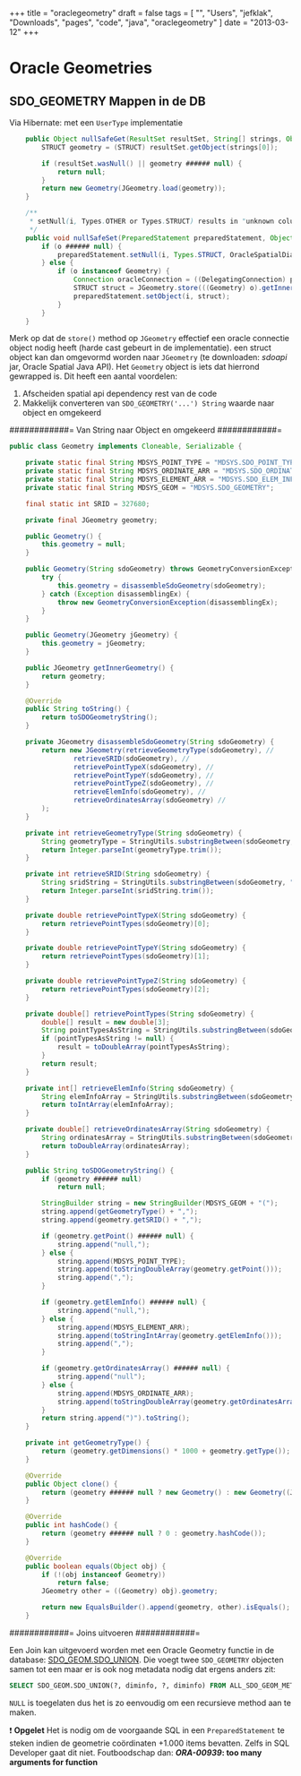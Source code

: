 +++
title = "oraclegeometry"
draft = false
tags = [
    "",
    "Users",
    "jefklak",
    "Downloads",
    "pages",
    "code",
    "java",
    "oraclegeometry"
]
date = "2013-03-12"
+++
# Oracle Geometries 

## SDO_GEOMETRY Mappen in de DB 

Via Hibernate: met een `UserType` implementatie

```java
    public Object nullSafeGet(ResultSet resultSet, String[] strings, Object o) throws HibernateException, SQLException {
        STRUCT geometry = (STRUCT) resultSet.getObject(strings[0]);

        if (resultSet.wasNull() || geometry ###### null) {
            return null;
        }
        return new Geometry(JGeometry.load(geometry));
    }

    /**
     * setNull(i, Types.OTHER or Types.STRUCT) results in "unknown column type" exceptions!
     */
    public void nullSafeSet(PreparedStatement preparedStatement, Object o, int i) throws HibernateException, SQLException {
        if (o ###### null) {
            preparedStatement.setNull(i, Types.STRUCT, OracleSpatialDialect.MSYS + "." + OracleSpatialDialect.SDO_GEOM_TYPE_COLUMN);
        } else {
            if (o instanceof Geometry) {
                Connection oracleConnection = ((DelegatingConnection) preparedStatement.getConnection()).getInnermostDelegate();
                STRUCT struct = JGeometry.store(((Geometry) o).getInnerGeometry(), oracleConnection);
                preparedStatement.setObject(i, struct);
            }
        }
    }
```

Merk op dat de `store()` method op `JGeometry` effectief een oracle connectie object nodig heeft (harde cast gebeurt in de implementatie). een struct object kan dan omgevormd worden naar `JGeometry` (te downloaden: *sdoapi* jar, Oracle Spatial Java API). Het `Geometry` object is iets dat hierrond gewrapped is. Dit heeft een aantal voordelen:

  1. Afscheiden spatial api dependency rest van de code
  2. Makkelijk converteren van `SDO_GEOMETRY('...') String` waarde naar object en omgekeerd

############= Van String naar Object en omgekeerd ############=

```java
public class Geometry implements Cloneable, Serializable {

	private static final String MDSYS_POINT_TYPE = "MDSYS.SDO_POINT_TYPE";
	private static final String MDSYS_ORDINATE_ARR = "MDSYS.SDO_ORDINATE_ARRAY";
	private static final String MDSYS_ELEMENT_ARR = "MDSYS.SDO_ELEM_INFO_ARRAY";
	private static final String MDSYS_GEOM = "MDSYS.SDO_GEOMETRY";

	final static int SRID = 327680;

	private final JGeometry geometry;

	public Geometry() {
		this.geometry = null;
	}

	public Geometry(String sdoGeometry) throws GeometryConversionException {
		try {
			this.geometry = disassembleSdoGeometry(sdoGeometry);
		} catch (Exception disassemblingEx) {
			throw new GeometryConversionException(disassemblingEx);
		}
	}

	public Geometry(JGeometry jGeometry) {
		this.geometry = jGeometry;
	}

	public JGeometry getInnerGeometry() {
		return geometry;
	}

	@Override
	public String toString() {
		return toSDOGeometryString();
	}

	private JGeometry disassembleSdoGeometry(String sdoGeometry) {
		return new JGeometry(retrieveGeometryType(sdoGeometry), //
				retrieveSRID(sdoGeometry), //
				retrievePointTypeX(sdoGeometry), //
				retrievePointTypeY(sdoGeometry), //
				retrievePointTypeZ(sdoGeometry), //
				retrieveElemInfo(sdoGeometry), //
				retrieveOrdinatesArray(sdoGeometry) //
		);
	}

	private int retrieveGeometryType(String sdoGeometry) {
		String geometryType = StringUtils.substringBetween(sdoGeometry, "(", ",");
		return Integer.parseInt(geometryType.trim());
	}

	private int retrieveSRID(String sdoGeometry) {
		String sridString = StringUtils.substringBetween(sdoGeometry, ",", ",");
		return Integer.parseInt(sridString.trim());
	}

	private double retrievePointTypeX(String sdoGeometry) {
		return retrievePointTypes(sdoGeometry)[0];
	}

	private double retrievePointTypeY(String sdoGeometry) {
		return retrievePointTypes(sdoGeometry)[1];
	}

	private double retrievePointTypeZ(String sdoGeometry) {
		return retrievePointTypes(sdoGeometry)[2];
	}

	private double[] retrievePointTypes(String sdoGeometry) {
		double[] result = new double[3];
		String pointTypesAsString = StringUtils.substringBetween(sdoGeometry, MDSYS_POINT_TYPE + "(", ")");
		if (pointTypesAsString != null) {
			result = toDoubleArray(pointTypesAsString);
		}
		return result;
	}

	private int[] retrieveElemInfo(String sdoGeometry) {
		String elemInfoArray = StringUtils.substringBetween(sdoGeometry, MDSYS_ELEMENT_ARR + "(", ")");
		return toIntArray(elemInfoArray);
	}

	private double[] retrieveOrdinatesArray(String sdoGeometry) {
		String ordinatesArray = StringUtils.substringBetween(sdoGeometry, MDSYS_ORDINATE_ARR + "(", ")");
		return toDoubleArray(ordinatesArray);
	}

	public String toSDOGeometryString() {
		if (geometry ###### null)
			return null;

		StringBuilder string = new StringBuilder(MDSYS_GEOM + "(");
		string.append(getGeometryType() + ",");
		string.append(geometry.getSRID() + ",");

		if (geometry.getPoint() ###### null) {
			string.append("null,");
		} else {
			string.append(MDSYS_POINT_TYPE);
			string.append(toStringDoubleArray(geometry.getPoint()));
			string.append(",");
		}

		if (geometry.getElemInfo() ###### null) {
			string.append("null,");
		} else {
			string.append(MDSYS_ELEMENT_ARR);
			string.append(toStringIntArray(geometry.getElemInfo()));
			string.append(",");
		}

		if (geometry.getOrdinatesArray() ###### null) {
			string.append("null");
		} else {
			string.append(MDSYS_ORDINATE_ARR);
			string.append(toStringDoubleArray(geometry.getOrdinatesArray()));
		}
		return string.append(")").toString();
	}

	private int getGeometryType() {
		return (geometry.getDimensions() * 1000 + geometry.getType());
	}

	@Override
	public Object clone() {
		return (geometry ###### null ? new Geometry() : new Geometry((JGeometry) geometry.clone()));
	}

	@Override
	public int hashCode() {
		return (geometry ###### null ? 0 : geometry.hashCode());
	}

	@Override
	public boolean equals(Object obj) {
		if (!(obj instanceof Geometry))
			return false;
		JGeometry other = ((Geometry) obj).geometry;

		return new EqualsBuilder().append(geometry, other).isEquals();
	}
```

############= Joins uitvoeren ############=

Een Join kan uitgevoerd worden met een Oracle Geometry functie in de database: [SDO_GEOM.SDO_UNION](http://download.oracle.com/docs/html/A85337_01/sdo_objg.htm#857626). Die voegt twee `SDO_GEOMETRY` objecten samen tot een maar er is ook nog metadata nodig dat ergens anders zit:

```sql
SELECT SDO_GEOM.SDO_UNION(?, diminfo, ?, diminfo) FROM ALL_SDO_GEOM_METADATA WHERE owner ###### ? and table_name  ?
```

`NULL` is toegelaten dus het is zo eenvoudig om een recursieve method aan te maken.

:exclamation: **Opgelet** Het is nodig om de voorgaande SQL in een `PreparedStatement` te steken indien de geometrie coördinaten +1.000 items bevatten. Zelfs in SQL Developer gaat dit niet. Foutboodschap dan: __*ORA-00939*: too many arguments for function__